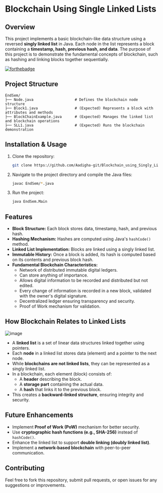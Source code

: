 # Blockchain Using Single Linked Lists

## Overview

This project implements a basic blockchain-like data structure using a reversed **singly linked list** in Java. Each node in the list represents a block containing a **timestamp, hash, previous hash, and data**. The purpose of this project is to demonstrate the fundamental concepts of blockchain, such as hashing and linking blocks together sequentially.

[![forthebadge](https://forthebadge.com/images/badges/made-with-java.svg)](https://forthebadge.com) 

## Project Structure

```
EndSem/
├── Node.java                   # Defines the blockchain node structure
├── Block1.java                 # (Expected) Represents a block with attributes and methods
├── BlockChainExample.java      # (Expected) Manages the linked list and blockchain operations
├── SLL1.java                   # (Expected) Runs the blockchain demonstration
```

## Installation & Usage

1. Clone the repository:
   ```sh
   git clone https://github.com/Aadigha-git/Blockchain_using_Singly_Linked_Lists.git
   ```
2. Navigate to the project directory and compile the Java files:
   ```sh
   javac EndSem/*.java
   ```
3. Run the project:
   ```sh
   java EndSem.Main
   ```

## Features

- **Block Structure:** Each block stores data, timestamp, hash, and previous hash.
- **Hashing Mechanism:** Hashes are computed using Java's `hashCode()` method.
- **Linked List Implementation:** Blocks are linked using a singly linked list.
- **Immutable History:** Once a block is added, its hash is computed based on its contents and previous block hash.
- **Fundamental Blockchain Characteristics:**
  - Network of distributed immutable digital ledgers.
  - Can store anything of importance.
  - Allows digital information to be recorded and distributed but not edited.
  - Every change of information is recorded in a new block, validated with the owner's digital signature.
  - Decentralized ledger ensuring transparency and security.
  - Proof of Work mechanism for validation.

## How Blockchain Relates to Linked Lists
![image](https://github.com/user-attachments/assets/6e7dd2a7-ab18-4b20-bc4c-cd1bcd616d72)
- A **linked list** is a set of linear data structures linked together using pointers.
- Each **node** in a linked list stores data (element) and a pointer to the next node.
- While **blockchains are not linked lists**, they can be represented as a singly linked list.
- In a blockchain, each element (block) consists of:
  - A **header** describing the block.
  - A **storage part** containing the actual data.
  - A **hash** that links it to the previous block.
- This creates a **backward-linked structure**, ensuring integrity and security.

## Future Enhancements

- Implement **Proof of Work (PoW)** mechanism for better security.
- Use **cryptographic hash functions (e.g., SHA-256)** instead of `hashCode()`.
- Enhance the linked list to support **double linking (doubly linked list)**.
- Implement a **network-based blockchain** with peer-to-peer communication.

## Contributing

Feel free to fork this repository, submit pull requests, or open issues for any suggestions or improvements.
